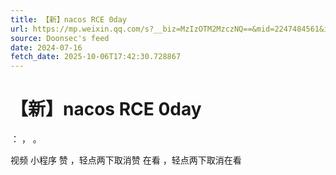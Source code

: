```yaml
---
title: 【新】nacos RCE 0day
url: https://mp.weixin.qq.com/s?__biz=MzIzOTM2MzczNQ==&mid=2247484561&idx=2&sn=fe58c2cb005ad70a8878a0f850c67c3d
source: Doonsec's feed
date: 2024-07-16
fetch_date: 2025-10-06T17:42:30.728867
---
```


# 【新】nacos RCE 0day

：
，
。

视频
小程序
赞
，轻点两下取消赞
在看
，轻点两下取消在看